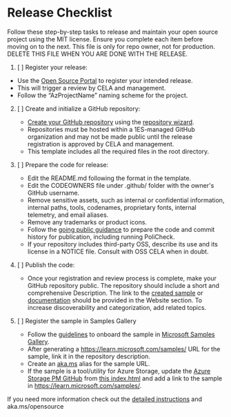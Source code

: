 # Release Checklist

Follow these step-by-step tasks to release and maintain your open source project using the MIT license. Ensure you complete each item before moving on to the next. This file is only for repo owner, not for production. DELETE THIS FILE WHEN YOU ARE DONE WITH THE RELEASE.

1.  [ ] Register your release:
   - Use the [Open Source Portal](https://repos.opensource.microsoft.com/release) to register your intended release.
   - This will trigger a review by CELA and management.
   - Follow the “AzProjectName” naming scheme for the project.

2. [ ] Create and initialize a GitHub repository:
   - [Create your GitHub repository](https://docs.opensource.microsoft.com/releasing/release-on-github/repo-creation) using the [repository wizard](https://repos.opensource.microsoft.com/microsoft/new).
   - Repositories must be hosted within a 1ES-managed GitHub organization and may not be made public until the release registration is approved by CELA and management.
   - This template includes all the required files in the root directory.

3. [ ] Prepare the code for release:
   - Edit the README.md following the format in the template.
   - Edit the CODEOWNERS file under .github/ folder with the owner's GitHub username.
   - Remove sensitive assets, such as internal or confidential information, internal paths, tools, codenames, proprietary fonts, internal telemetry, and email aliases.
   - Remove any trademarks or product icons.
   - Follow the [going public guidance](https://docs.opensource.microsoft.com/releasing/general-guidance/going-public) to prepare the code and commit history for publication, including running PoliCheck.
   - If your repository includes third-party OSS, describe its use and its license in a NOTICE file. Consult with OSS CELA when in doubt.

4. [ ] Publish the code:
   - Once your registration and review process is complete, make your GitHub repository public. The repository should include a short and comprehensive Description. The link to the [created sample](https://learn.microsoft.com/samples/) or [documentation](/learn.microsoft.com/docs/) should be provided in the Website section. To increase discoverability and categorization, add related topics. 

5. [ ] Register the sample in Samples Gallery
    - Follow the [guidelines](https://review.learn.microsoft.com/en-us/help/contribute/samples/?branch=main) to onboard the sample in [Microsoft Samples Gallery](https://learn.microsoft.com/samples/).
    - After generating a https://learn.microsoft.com/samples/ URL for the sample, link it in the repository description. 
    - Create an [aka.ms](aka.ms) alias for the sample URL.
    - If the sample is a tool/utility for Azure Storage, update the [Azure Storage PM GitHub](https://azure.github.io/Storage/docs/tools-and-utilities/) from [this index.html](https://github.com/Azure/Storage/blob/master/docs/docs/tools-and-utilities/index.html) and add a link to the sample in  https://learn.microsoft.com/samples/.


If you need more information check out the [detailed instructions](https://docs.opensource.microsoft.com/releasing/) and aka.ms/opensource